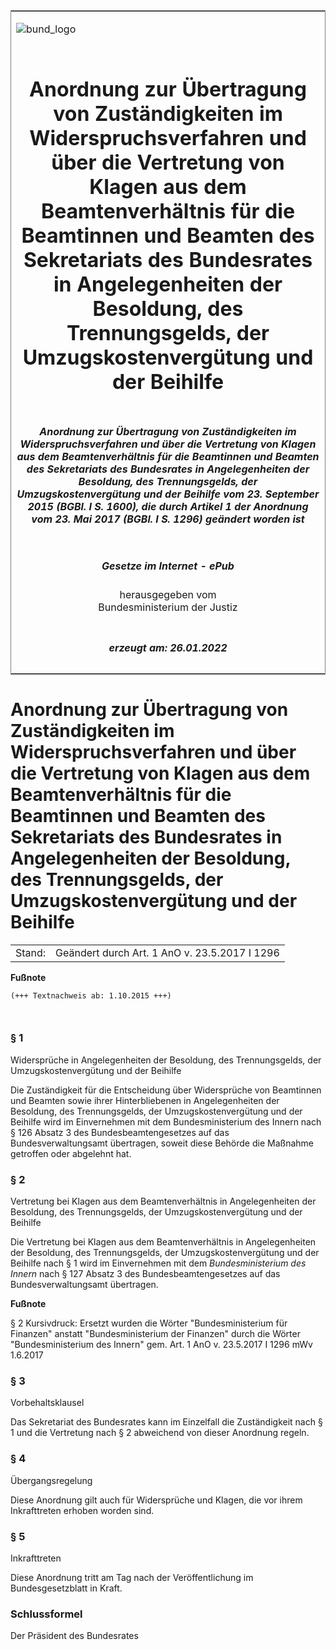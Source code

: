 <span id="DECKBLATT.html"></span>

<table border="0" frame="border" width="100%">

<tr valign="top">

<td align="left">

![bund\_logo](BfJ_2021_Web_de_de.gif)

</td>

<td align="right">

 

</td>

</tr>

<tr align="center" valign="middle">

<td colspan="2">

# Anordnung zur Übertragung von Zuständigkeiten im Widerspruchsverfahren und über die Vertretung von Klagen aus dem Beamtenverhältnis für die Beamtinnen und Beamten des Sekretariats des Bundesrates in Angelegenheiten der Besoldung, des Trennungsgelds, der Umzugskostenvergütung und der Beihilfe

</td>

</tr>

<tr align="center" valign="middle">

<td colspan="2">

##### Anordnung zur Übertragung von Zuständigkeiten im Widerspruchsverfahren und über die Vertretung von Klagen aus dem Beamtenverhältnis für die Beamtinnen und Beamten des Sekretariats des Bundesrates in Angelegenheiten der Besoldung, des Trennungsgelds, der Umzugskostenvergütung und der Beihilfe vom 23. September 2015 (BGBl. I S. 1600), die durch Artikel 1 der Anordnung vom 23. Mai 2017 (BGBl. I S. 1296) geändert worden ist

</td>

</tr>

<tr align="center" valign="middle">

<td colspan="2">

  
  

##### Gesetze im Internet - ePub  
  
herausgegeben vom  
Bundesministerium der Justiz

</td>

</tr>

<tr align="center" valign="bottom">

<td colspan="2">

  
  

##### erzeugt am: 26.01.2022

</td>

</tr>

</table>

<span id="BJNR160000015.html"></span>

# Anordnung zur Übertragung von Zuständigkeiten im Widerspruchsverfahren und über die Vertretung von Klagen aus dem Beamtenverhältnis für die Beamtinnen und Beamten des Sekretariats des Bundesrates in Angelegenheiten der Besoldung, des Trennungsgelds, der Umzugskostenvergütung und der Beihilfe

<div>

<div class="jnhtml">

|        |                                               |
| ------ | --------------------------------------------- |
| Stand: | Geändert durch Art. 1 AnO v. 23.5.2017 I 1296 |

</div>

</div>

<div>

  
**Fußnote**

<div class="jnhtml">

<div>

<div class="jurAbsatz">

  

``` 
(+++ Textnachweis ab: 1.10.2015 +++)

 
```

</div>

</div>

</div>

</div>

<span id="BJNR160000015BJNE000101360.html"></span>

### § 1  
Widersprüche in Angelegenheiten der Besoldung, des Trennungsgelds, der Umzugskostenvergütung und der Beihilfe

<div>

<div class="jnhtml">

<div>

<div class="jurAbsatz">

Die Zuständigkeit für die Entscheidung über Widersprüche von Beamtinnen
und Beamten sowie ihrer Hinterbliebenen in Angelegenheiten der
Besoldung, des Trennungsgelds, der Umzugskostenvergütung und der
Beihilfe wird im Einvernehmen mit dem Bundesministerium des Innern nach
§ 126 Absatz 3 des Bundesbeamtengesetzes auf das Bundesverwaltungsamt
übertragen, soweit diese Behörde die Maßnahme getroffen oder abgelehnt
hat.

</div>

</div>

</div>

</div>

<span id="BJNR160000015BJNE000201360.html"></span>

### § 2  
Vertretung bei Klagen aus dem Beamtenverhältnis in Angelegenheiten der Besoldung, des Trennungsgelds, der Umzugskostenvergütung und der Beihilfe

<div>

<div class="jnhtml">

<div>

<div class="jurAbsatz">

Die Vertretung bei Klagen aus dem Beamtenverhältnis in Angelegenheiten
der Besoldung, des Trennungsgelds, der Umzugskostenvergütung und der
Beihilfe nach § 1 wird im Einvernehmen mit dem
<span style="font-style:italic;">Bundesministerium des Innern</span>
nach § 127 Absatz 3 des Bundesbeamtengesetzes auf das
Bundesverwaltungsamt übertragen.

</div>

</div>

</div>

</div>

<div>

  
**Fußnote**

<div class="jnhtml">

<div>

<div class="jurAbsatz">

§ 2 Kursivdruck: Ersetzt wurden die Wörter "Bundesministerium für
Finanzen" anstatt "Bundesministerium der Finanzen" durch die Wörter
"Bundesministerium des Innern" gem. Art. 1 AnO v. 23.5.2017 I 1296 mWv
1.6.2017

</div>

</div>

</div>

</div>

<span id="BJNR160000015BJNE000300000.html"></span>

### § 3  
Vorbehaltsklausel

<div>

<div class="jnhtml">

<div>

<div class="jurAbsatz">

Das Sekretariat des Bundesrates kann im Einzelfall die Zuständigkeit
nach § 1 und die Vertretung nach § 2 abweichend von dieser Anordnung
regeln.

</div>

</div>

</div>

</div>

<span id="BJNR160000015BJNE000400000.html"></span>

### § 4  
Übergangsregelung

<div>

<div class="jnhtml">

<div>

<div class="jurAbsatz">

Diese Anordnung gilt auch für Widersprüche und Klagen, die vor ihrem
<span style="white-space: nowrap">Inkrafttreten</span> erhoben worden
sind.

</div>

</div>

</div>

</div>

<span id="BJNR160000015BJNE000500000.html"></span>

### § 5  
Inkrafttreten

<div>

<div class="jnhtml">

<div>

<div class="jurAbsatz">

Diese Anordnung tritt am Tag nach der Veröffentlichung im
Bundesgesetzblatt in Kraft.

</div>

</div>

</div>

</div>

<span id="BJNR160000015BJNE000600000.html"></span>

### Schlussformel  

<div>

<div class="jnhtml">

<div>

<div class="jurAbsatz">

<span class="SP">Der Präsident des Bundesrates</span>

</div>

</div>

</div>

</div>

